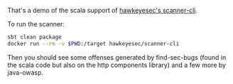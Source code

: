 That's a demo of the scala support of [hawkeyesec's scanner-cli](https://github.com/hawkeyesec/scanner-cli).

To run the scanner:

```bash
sbt clean package
docker run --rm -v $PWD:/target hawkeyesec/scanner-cli
```

Then you should see some offenses generated by find-sec-bugs (found in the scala code but also on the http components 
library) and a few more by java-owasp.
